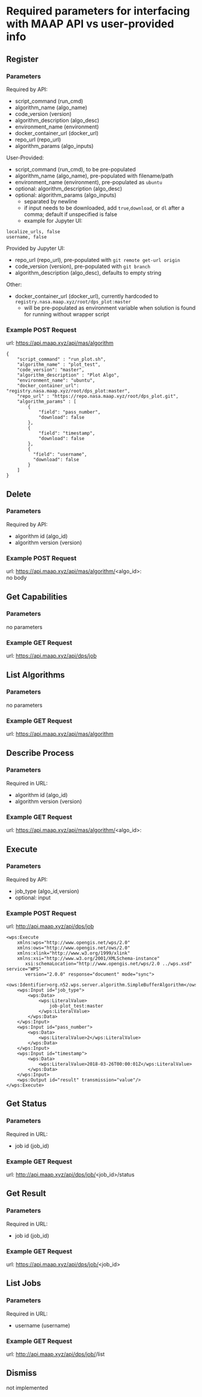 # Required parameters for interfacing with MAAP API vs user-provided info
## Register
### Parameters
Required by API:
- script_command (run_cmd)
- algorithm_name (algo_name)
- code_version (version)
- algorithm_description (algo_desc)
- environment_name (environment)
- docker_container_url (docker_url)
- repo_url (repo_url)
- algorithm_params (algo_inputs)

User-Provided:
- script_command (run_cmd), to be pre-populated
- algorithm_name (algo_name), pre-populated with filename/path
- environment_name (environment), pre-populated as `ubuntu`
- optional: algorithm_description (algo_desc)
- optional: algorithm_params (algo_inputs)
	- separated by newline
	- if input needs to be downloaded, add `true`,`download`, or `dl` after a comma; default if unspecified is false
	- example for Jupyter UI: 
```
localize_urls, false
username, false
```

Provided by Jupyter UI:
- repo_url (repo_url), pre-populated with `git remote get-url origin`
- code_version (version), pre-populated with `git branch`
- algorithm_description (algo_desc), defaults to empty string


Other:
- docker_container_url (docker_url), currently hardcoded to `registry.nasa.maap.xyz/root/dps_plot:master`
	- will be pre-populated as environment variable when solution is found for running without wrapper script

### Example POST Request
url: https://api.maap.xyz/api/mas/algorithm

```
{
	"script_command" : "run_plot.sh",
	"algorithm_name" : "plot_test",
	"code_version": "master",
	"algorithm_description" : "Plot Algo",
	"environment_name": "ubuntu",
	"docker_container_url": "registry.nasa.maap.xyz/root/dps_plot:master",
	"repo_url" : "https://repo.nasa.maap.xyz/root/dps_plot.git",
	"algorithm_params" : [
		{
			"field": "pass_number",
			"download": false
		},
		{
			"field": "timestamp",
			"download": false
		},
		{
	      "field": "username",
	      "download": false
	    }
	]
}
```

## Delete
### Parameters
Required by API:
- algorithm id (algo_id)
- algorithm version (version)

### Example POST Request
url: https://api.maap.xyz/api/mas/algorithm/<algo_id>:<version>
<br>
no body

## Get Capabilities
### Parameters
no parameters

### Example GET Request
url: https://api.maap.xyz/api/dps/job

## List Algorithms
### Parameters
no parameters

### Example GET Request
url: https://api.maap.xyz/api/mas/algorithm

## Describe Process
### Parameters
Required in URL:
- algorithm id (algo_id)
- algorithm version (version)

### Example GET Request
url: https://api.maap.xyz/api/mas/algorithm/<algo_id>:<version>

## Execute
### Parameters
Required by API:
- job_type (algo_id,version)
- optional: input

### Example POST Request
url: http://api.maap.xyz/api/dps/job
<br>
```
<wps:Execute
	xmlns:wps="http://www.opengis.net/wps/2.0"
	xmlns:ows="http://www.opengis.net/ows/2.0"
	xmlns:xlink="http://www.w3.org/1999/xlink"
	xmlns:xsi="http://www.w3.org/2001/XMLSchema-instance"
       xsi:schemaLocation="http://www.opengis.net/wps/2.0 ../wps.xsd" service="WPS"
       version="2.0.0" response="document" mode="sync">
	<ows:Identifier>org.n52.wps.server.algorithm.SimpleBufferAlgorithm</ows:Identifier>
	<wps:Input id="job_type">
		<wps:Data>
			<wps:LiteralValue>
	            job-plot_test:master
	        </wps:LiteralValue>
		</wps:Data>
	</wps:Input>
	<wps:Input id="pass_number">
		<wps:Data>
			<wps:LiteralValue>2</wps:LiteralValue>
		</wps:Data>
	</wps:Input>
	<wps:Input id="timestamp">
		<wps:Data>
			<wps:LiteralValue>2018-03-26T00:00:01Z</wps:LiteralValue>
		</wps:Data>
	</wps:Input>
	<wps:Output id="result" transmission="value"/>
</wps:Execute>
```

## Get Status
### Parameters
Required in URL:
- job id (job_id)

### Example GET Request
url: http://api.maap.xyz/api/dps/job/<job_id>/status

## Get Result
### Parameters
Required in URL:
- job id (job_id)

### Example GET Request
url: https://api.maap.xyz/api/dps/job/<job_id>

## List Jobs
### Parameters
Required in URL:
- username (username)

### Example GET Request
url: http://api.maap.xyz/api/dps/job/<username>/list

## Dismiss
not implemented